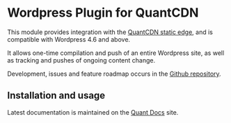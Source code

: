# Wordpress Plugin for QuantCDN

This module provides integration with the [QuantCDN static edge](https://www.quantcdn.io), and is compatible with Wordpress 4.6 and above.

It allows one-time compilation and push of an entire Wordpress site, as well as tracking and pushes of ongoing content change.

Development, issues and feature roadmap occurs in the [Github repository](https://github.com/quantcdn/drupal).

## Installation and usage

Latest documentation is maintained on the [Quant Docs](https://docs.quantcdn.io/docs/integrations/wordpress) site.

